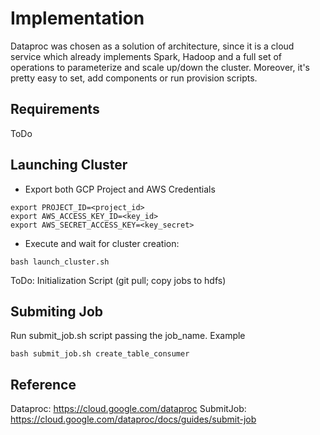 # Implementation

Dataproc was chosen as a solution of architecture, since it is a cloud service which already implements Spark, Hadoop and a full set of operations to parameterize and scale up/down the cluster. Moreover, it's pretty easy to set, add components or run provision scripts.

## Requirements

ToDo

## Launching Cluster

* Export both GCP Project and AWS Credentials
```
export PROJECT_ID=<project_id>
export AWS_ACCESS_KEY_ID=<key_id>
export AWS_SECRET_ACCESS_KEY=<key_secret>
```

* Execute and wait for cluster creation:
```
bash launch_cluster.sh
```

ToDo: Initialization Script (git pull; copy jobs to hdfs)

## Submiting Job

Run submit_job.sh script passing the job_name. Example
```
bash submit_job.sh create_table_consumer
```

## Reference

Dataproc: https://cloud.google.com/dataproc
SubmitJob: https://cloud.google.com/dataproc/docs/guides/submit-job